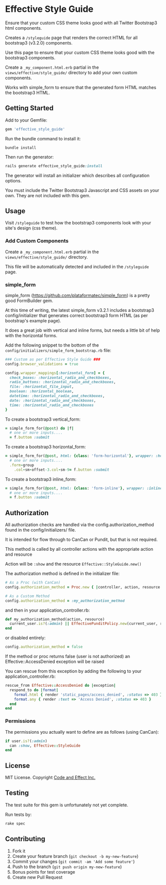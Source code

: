 # Effective Style Guide

Ensure that your custom CSS theme looks good with all Twitter Bootstrap3 html components.

Creates a `/styleguide` page that renders the correct HTML for all bootstrap3 (v3.2.0) components.

Use this page to ensure that your custom CSS theme looks good with the bootstrap3 components.

Create a `_my_component.html.erb` partial in the `views/effective/style_guide/` directory to add your own custom components.

Works with simple_form to ensure that the generated form HTML matches the bootstrap3 HTML.


## Getting Started

Add to your Gemfile:

```ruby
gem 'effective_style_guide'
```

Run the bundle command to install it:

```console
bundle install
```

Then run the generator:

```ruby
rails generate effective_style_guide:install
```

The generator will install an initializer which describes all configuration options.

You must include the Twitter Bootstrap3 Javascript and CSS assets on your own.  They are not included with this gem.

## Usage

Visit `/styleguide` to test how the bootstrap3 components look with your site's design (css theme).


### Add Custom Components

Create a `_my_component.html.erb` partial in the `views/effective/style_guide/` directory.

This file will be automatically detected and included in the `/styleguide` page.


### simple_form

simple_form (https://github.com/plataformatec/simple_form) is a pretty good FormBuilder gem.

At this time of writing, the latest simple_form v3.2.1 includes a bootstrap3 config/initializer that generates correct bootstrap3 form HTML (as per bootstrap's example page).

It does a great job with vertical and inline forms, but needs a little bit of help with the horizontal forms.

Add the following snippet to the bottom of the `config/initializers/simple_form_bootstrap.rb` file:

```ruby
### Custom as per Effective Style Guide ###
config.browser_validations = true

config.wrapper_mappings[:horizontal_form] = {
  check_boxes: :horizontal_radio_and_checkboxes,
  radio_buttons: :horizontal_radio_and_checkboxes,
  file: :horizontal_file_input,
  boolean: :horizontal_boolean,
  datetime: :horizontal_radio_and_checkboxes,
  date: :horizontal_radio_and_checkboxes,
  time: :horizontal_radio_and_checkboxes
}
```

To create a bootstrap3 vertical_form:

```ruby
= simple_form_for(@post) do |f|
  # one or more inputs....
  = f.buttom :submit
```

To create a bootstrap3 horizontal_form:

```ruby
= simple_form_for(@post, html: {class: 'form-horizontal'}, wrapper: :horizontal_form, wrapper_mappings: SimpleForm.wrapper_mappings[:horizontal_form]) do |f|
  # one or more inputs....
  .form-group
    .col-sm-offset-3.col-sm-9= f.button :submit
```

To create a bootstrap3 inline_form:

```ruby
= simple_form_for(@post, html: {class: 'form-inline'}, wrapper: :inline_form) do |f|
  # one or more inputs....
  = f.button :submit
```

## Authorization

All authorization checks are handled via the config.authorization_method found in the config/initializers/ file.

It is intended for flow through to CanCan or Pundit, but that is not required.

This method is called by all controller actions with the appropriate action and resource

Action will be `:show` and the resource `Effective::StyleGuide.new()`

The authorization method is defined in the initializer file:

```ruby
# As a Proc (with CanCan)
config.authorization_method = Proc.new { |controller, action, resource| authorize!(action, resource) }
```

```ruby
# As a Custom Method
config.authorization_method = :my_authorization_method
```

and then in your application_controller.rb:

```ruby
def my_authorization_method(action, resource)
  current_user.is?(:admin) || EffectivePunditPolicy.new(current_user, resource).send('#{action}?')
end
```

or disabled entirely:

```ruby
config.authorization_method = false
```

If the method or proc returns false (user is not authorized) an Effective::AccessDenied exception will be raised

You can rescue from this exception by adding the following to your application_controller.rb:

```ruby
rescue_from Effective::AccessDenied do |exception|
  respond_to do |format|
    format.html { render 'static_pages/access_denied', :status => 403 }
    format.any { render :text => 'Access Denied', :status => 403 }
  end
end
```


### Permissions

The permissions you actually want to define are as follows (using CanCan):

```ruby
if user.is?(:admin)
  can :show, Effective::StyleGuide
end
```


## License

MIT License.  Copyright [Code and Effect Inc.](http://www.codeandeffect.com/)

## Testing

The test suite for this gem is unfortunately not yet complete.

Run tests by:

```ruby
rake spec
```

## Contributing

1. Fork it
2. Create your feature branch (`git checkout -b my-new-feature`)
3. Commit your changes (`git commit -am 'Add some feature'`)
4. Push to the branch (`git push origin my-new-feature`)
5. Bonus points for test coverage
6. Create new Pull Request


